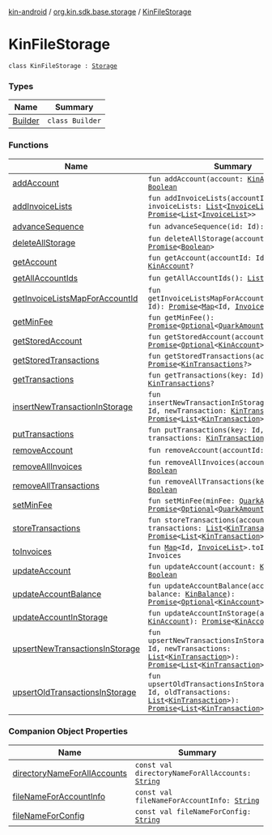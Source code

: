 [kin-android](../../index.md) / [org.kin.sdk.base.storage](../index.md) / [KinFileStorage](./index.md)

# KinFileStorage

`class KinFileStorage : `[`Storage`](../-storage/index.md)

### Types

| Name | Summary |
|---|---|
| [Builder](-builder/index.md) | `class Builder` |

### Functions

| Name | Summary |
|---|---|
| [addAccount](add-account.md) | `fun addAccount(account: `[`KinAccount`](../../org.kin.sdk.base.models/-kin-account/index.md)`): `[`Boolean`](https://kotlinlang.org/api/latest/jvm/stdlib/kotlin/-boolean/index.html) |
| [addInvoiceLists](add-invoice-lists.md) | `fun addInvoiceLists(accountId: Id, invoiceLists: `[`List`](https://kotlinlang.org/api/latest/jvm/stdlib/kotlin.collections/-list/index.html)`<`[`InvoiceList`](../../org.kin.sdk.base.models/-invoice-list/index.md)`>): `[`Promise`](../../org.kin.sdk.base.tools/-promise/index.md)`<`[`List`](https://kotlinlang.org/api/latest/jvm/stdlib/kotlin.collections/-list/index.html)`<`[`InvoiceList`](../../org.kin.sdk.base.models/-invoice-list/index.md)`>>` |
| [advanceSequence](advance-sequence.md) | `fun advanceSequence(id: Id): `[`KinAccount`](../../org.kin.sdk.base.models/-kin-account/index.md)`?` |
| [deleteAllStorage](delete-all-storage.md) | `fun deleteAllStorage(accountId: Id): `[`Promise`](../../org.kin.sdk.base.tools/-promise/index.md)`<`[`Boolean`](https://kotlinlang.org/api/latest/jvm/stdlib/kotlin/-boolean/index.html)`>` |
| [getAccount](get-account.md) | `fun getAccount(accountId: Id): `[`KinAccount`](../../org.kin.sdk.base.models/-kin-account/index.md)`?` |
| [getAllAccountIds](get-all-account-ids.md) | `fun getAllAccountIds(): `[`List`](https://kotlinlang.org/api/latest/jvm/stdlib/kotlin.collections/-list/index.html)`<Id>` |
| [getInvoiceListsMapForAccountId](get-invoice-lists-map-for-account-id.md) | `fun getInvoiceListsMapForAccountId(account: Id): `[`Promise`](../../org.kin.sdk.base.tools/-promise/index.md)`<`[`Map`](https://kotlinlang.org/api/latest/jvm/stdlib/kotlin.collections/-map/index.html)`<Id, `[`InvoiceList`](../../org.kin.sdk.base.models/-invoice-list/index.md)`>>` |
| [getMinFee](get-min-fee.md) | `fun getMinFee(): `[`Promise`](../../org.kin.sdk.base.tools/-promise/index.md)`<`[`Optional`](../../org.kin.sdk.base.tools/-optional/index.md)`<`[`QuarkAmount`](../../org.kin.sdk.base.models/-quark-amount/index.md)`>>` |
| [getStoredAccount](get-stored-account.md) | `fun getStoredAccount(accountId: Id): `[`Promise`](../../org.kin.sdk.base.tools/-promise/index.md)`<`[`Optional`](../../org.kin.sdk.base.tools/-optional/index.md)`<`[`KinAccount`](../../org.kin.sdk.base.models/-kin-account/index.md)`>>` |
| [getStoredTransactions](get-stored-transactions.md) | `fun getStoredTransactions(accountId: Id): `[`Promise`](../../org.kin.sdk.base.tools/-promise/index.md)`<`[`KinTransactions`](../../org.kin.sdk.base.stellar.models/-kin-transactions/index.md)`?>` |
| [getTransactions](get-transactions.md) | `fun getTransactions(key: Id): `[`KinTransactions`](../../org.kin.sdk.base.stellar.models/-kin-transactions/index.md)`?` |
| [insertNewTransactionInStorage](insert-new-transaction-in-storage.md) | `fun insertNewTransactionInStorage(accountId: Id, newTransaction: `[`KinTransaction`](../../org.kin.sdk.base.stellar.models/-kin-transaction/index.md)`): `[`Promise`](../../org.kin.sdk.base.tools/-promise/index.md)`<`[`List`](https://kotlinlang.org/api/latest/jvm/stdlib/kotlin.collections/-list/index.html)`<`[`KinTransaction`](../../org.kin.sdk.base.stellar.models/-kin-transaction/index.md)`>>` |
| [putTransactions](put-transactions.md) | `fun putTransactions(key: Id, transactions: `[`KinTransactions`](../../org.kin.sdk.base.stellar.models/-kin-transactions/index.md)`): `[`Unit`](https://kotlinlang.org/api/latest/jvm/stdlib/kotlin/-unit/index.html) |
| [removeAccount](remove-account.md) | `fun removeAccount(accountId: Id): `[`Boolean`](https://kotlinlang.org/api/latest/jvm/stdlib/kotlin/-boolean/index.html) |
| [removeAllInvoices](remove-all-invoices.md) | `fun removeAllInvoices(account: Id): `[`Boolean`](https://kotlinlang.org/api/latest/jvm/stdlib/kotlin/-boolean/index.html) |
| [removeAllTransactions](remove-all-transactions.md) | `fun removeAllTransactions(key: Id): `[`Boolean`](https://kotlinlang.org/api/latest/jvm/stdlib/kotlin/-boolean/index.html) |
| [setMinFee](set-min-fee.md) | `fun setMinFee(minFee: `[`QuarkAmount`](../../org.kin.sdk.base.models/-quark-amount/index.md)`): `[`Promise`](../../org.kin.sdk.base.tools/-promise/index.md)`<`[`Optional`](../../org.kin.sdk.base.tools/-optional/index.md)`<`[`QuarkAmount`](../../org.kin.sdk.base.models/-quark-amount/index.md)`>>` |
| [storeTransactions](store-transactions.md) | `fun storeTransactions(accountId: Id, transactions: `[`List`](https://kotlinlang.org/api/latest/jvm/stdlib/kotlin.collections/-list/index.html)`<`[`KinTransaction`](../../org.kin.sdk.base.stellar.models/-kin-transaction/index.md)`>): `[`Promise`](../../org.kin.sdk.base.tools/-promise/index.md)`<`[`List`](https://kotlinlang.org/api/latest/jvm/stdlib/kotlin.collections/-list/index.html)`<`[`KinTransaction`](../../org.kin.sdk.base.stellar.models/-kin-transaction/index.md)`>>` |
| [toInvoices](to-invoices.md) | `fun `[`Map`](https://kotlinlang.org/api/latest/jvm/stdlib/kotlin.collections/-map/index.html)`<Id, `[`InvoiceList`](../../org.kin.sdk.base.models/-invoice-list/index.md)`>.toInvoices(): Invoices` |
| [updateAccount](update-account.md) | `fun updateAccount(account: `[`KinAccount`](../../org.kin.sdk.base.models/-kin-account/index.md)`): `[`Boolean`](https://kotlinlang.org/api/latest/jvm/stdlib/kotlin/-boolean/index.html) |
| [updateAccountBalance](update-account-balance.md) | `fun updateAccountBalance(accountId: Id, balance: `[`KinBalance`](../../org.kin.sdk.base.models/-kin-balance/index.md)`): `[`Promise`](../../org.kin.sdk.base.tools/-promise/index.md)`<`[`Optional`](../../org.kin.sdk.base.tools/-optional/index.md)`<`[`KinAccount`](../../org.kin.sdk.base.models/-kin-account/index.md)`>>` |
| [updateAccountInStorage](update-account-in-storage.md) | `fun updateAccountInStorage(account: `[`KinAccount`](../../org.kin.sdk.base.models/-kin-account/index.md)`): `[`Promise`](../../org.kin.sdk.base.tools/-promise/index.md)`<`[`KinAccount`](../../org.kin.sdk.base.models/-kin-account/index.md)`>` |
| [upsertNewTransactionsInStorage](upsert-new-transactions-in-storage.md) | `fun upsertNewTransactionsInStorage(accountId: Id, newTransactions: `[`List`](https://kotlinlang.org/api/latest/jvm/stdlib/kotlin.collections/-list/index.html)`<`[`KinTransaction`](../../org.kin.sdk.base.stellar.models/-kin-transaction/index.md)`>): `[`Promise`](../../org.kin.sdk.base.tools/-promise/index.md)`<`[`List`](https://kotlinlang.org/api/latest/jvm/stdlib/kotlin.collections/-list/index.html)`<`[`KinTransaction`](../../org.kin.sdk.base.stellar.models/-kin-transaction/index.md)`>>` |
| [upsertOldTransactionsInStorage](upsert-old-transactions-in-storage.md) | `fun upsertOldTransactionsInStorage(accountId: Id, oldTransactions: `[`List`](https://kotlinlang.org/api/latest/jvm/stdlib/kotlin.collections/-list/index.html)`<`[`KinTransaction`](../../org.kin.sdk.base.stellar.models/-kin-transaction/index.md)`>): `[`Promise`](../../org.kin.sdk.base.tools/-promise/index.md)`<`[`List`](https://kotlinlang.org/api/latest/jvm/stdlib/kotlin.collections/-list/index.html)`<`[`KinTransaction`](../../org.kin.sdk.base.stellar.models/-kin-transaction/index.md)`>>` |

### Companion Object Properties

| Name | Summary |
|---|---|
| [directoryNameForAllAccounts](directory-name-for-all-accounts.md) | `const val directoryNameForAllAccounts: `[`String`](https://kotlinlang.org/api/latest/jvm/stdlib/kotlin/-string/index.html) |
| [fileNameForAccountInfo](file-name-for-account-info.md) | `const val fileNameForAccountInfo: `[`String`](https://kotlinlang.org/api/latest/jvm/stdlib/kotlin/-string/index.html) |
| [fileNameForConfig](file-name-for-config.md) | `const val fileNameForConfig: `[`String`](https://kotlinlang.org/api/latest/jvm/stdlib/kotlin/-string/index.html) |
